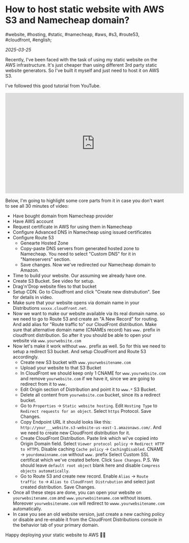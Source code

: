 # How to host static website with AWS S3 and Namecheap domain?

#website, #hosting, #static, #namecheap, #aws, #s3, #route53, #cloudfront, #english;

_2025-03-25_

Recently, I've been faced with the task of using my static website on the AWS infrastructure. It's just cheaper than using different 3rd party static website generators. So I've built it myself and just need to host it on AWS S3.

I've followed this good tutorial from YouTube.

<div class="responsive-iframe">
<iframe width="560" height="315" src="https://www.youtube.com/embed/9WPlC5RKfjs?si=h9NcSq0Wq7pZU-EX" title="YouTube video player" frameborder="0" allow="accelerometer; autoplay; clipboard-write; encrypted-media; gyroscope; picture-in-picture; web-share" referrerpolicy="strict-origin-when-cross-origin" allowfullscreen></iframe>
</div>

Below, I'm going to highlight some core parts from it in case you don't want to see all 30 minutes of video:

* Have bought domain from Namecheap provider
* Have AWS account
* Request certificate in AWS for using them in Namecheap
* Configure Advanced DNS in Namecheap using issued certificates
* Configure Route 53
  * Genearte Hosted Zone
  * Copy-paste DNS servers from generated hosted zone to Namecheap. You need to select "Custom DNS" for it in "Nameservers" section.
  * Save changes. Now we've redirected our Namecheap domain to Amazon.
* Time to build your website. Our assuming we already have one.
* Create S3 Bucket. See video for setup.
* Drag'n'Drop website files to that bucket
* Setup CDN. Go to Cloudfront and click "Create new distrubution". See for details in video.
* Make sure that your website opens via domain name in your Distributions `xxxxx.cloudfront.net`.
* Now we want to make our website available via its real domain name. so we need to go to Route 53 and create an "A New Record" for routing. And add alias for "Route traffic to" our CloudFront distribution. Make sure that alternative domain name (CNAMEs record) has `www.` prefix in cloudfront distribution. So after it you should be able to open your website via `www.yourwebsite.com`
* Now let's make it work without `www.` prefix as well. So for this we need to setup a redirect S3 bucket. And setup CloudFront and Route 53 accordingly.
  * Create new S3 bucket with `www.yourwebsitename.com`
  * Upload your website to that S3 Bucket
  * In CloudFront we should keep only 1 CNAME for `www.yourwebsite.com` and remove `yourwebsite.com` if we have it, since we are going to redirect from it to `www.`
  * Edit Origin section of Distribution and point it to `www.*` S3 Bucket.
  * Delete all content from `yourwebsite.com` bucket, since its a redirect bucket.
  * Go to `Properties` -> `Static website hosting`. Edit `Hosting Type` to `Redirect requests for an object`. Select `https` Protocol. Save Changes.
  * Copy Endpoint URL it should looks like this: `http://your___website.s3-website-us-east-1.amazonaws.com/`. And we need to create new CloudFront distribution for it. 
  * Create CloudFront Distribution. Paste link which wi've copied into Origin Domain field. Select `Viewer protocol policy` -> `Redirect HTTP to HTTPS`. Disable caching `Cache policy` -> `CachingDisabled`. CNAME -> `yourdomainname.com` without `www.` prefix Select Custom SSL certificat which we've created before. Click `Save Changes`. P.S. We should leave `default root object` blank here and disable `Compress objects automatically`.
  * Go to Route 53 and create new record. Enable `Alias` -> `Route traffic to` -> `Alias to CloudFront Distrubution` and select just created distribution. Save Changes.
* Once all these steps are done, you can open your website on `yourwebsitename.com` and `www.yourwebsitename.com` without issues. Moreover `yourwebsitename.com` will redirect to `wwww.yourwebsitename.com` automatically.
* In case you see an old website version, just create a new caching policy or disable and re-enable it from the CloudFront Distributions console in the behavior tab of your primary domain.

Happy deploying your static website to AWS ✌🏼
